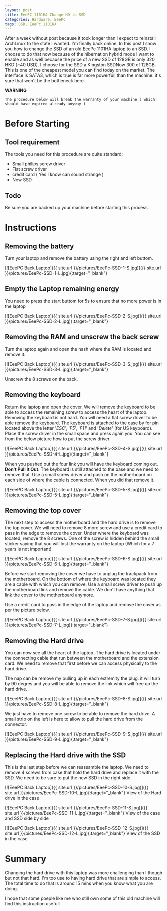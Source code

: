 ```yaml
---
layout: post
title: EeePC 1101HA Change HD to SSD
categories: Hardware, EeePc
tags: SSD, EeePc 1101HA
---
```


After a week without post because it took longer than I expect to reinstall ArchLinux to the state I wanted. I'm finally back online.
In this post I show you how to change the SSD of an old EeePc 1101HA laptop to an SSD. I choose to do that now because of the hibernation hybrid mode I want to enable and as well because the price of a new SSD of 128GB is only 320 HKD (~40 USD).
I choose for the SSD a Kingston SSDNow 300 of 128GB. This is one of the cheapest model you can find today on the market. The interface is SATA3, which is true is far more powerfull than the machine. it's sure that won't be the bottleneck here.

**WARNING**
```
The procedure below will break the warranty of your machine ( which should have expired already anyway )
```

# Before Starting

## Tool requirement
The tools you need for this procedure are quite standard:

- Small philips screw driver
- Flat screw driver
- credit card ( Yes I know can sound strange )
- New SSD

## Todo
Be sure you are backed up your machine before starting this process.

# Instructions

## Removing the battery
Turn your laptop and remove the battery using the right and left buttom.

[![EeePC Back Laptop]({{ site.url }}/pictures/EeePc-SSD-1-S.jpg)]({{ site.url }}/pictures/EeePc-SSD-1-L.jpg){:target="_blank"}

## Empty the Laptop remaining energy
You need to press the start buttom for 5s to ensure that no more power is in the laptop

[![EeePC Back Laptop]({{ site.url }}/pictures/EeePc-SSD-2-S.jpg)]({{ site.url }}/pictures/EeePc-SSD-2-L.jpg){:target="_blank"}


## Removing the RAM and unscrew the back screw
Turn the laptop again and open the hash where the RAM is located and remove it.

[![EeePC Back Laptop]({{ site.url }}/pictures/EeePc-SSD-3-S.jpg)]({{ site.url }}/pictures/EeePc-SSD-3-L.jpg){:target="_blank"}

Unscrew the 8 screws on the back.

## Removing the keyboard
Return the laptop and open the cover. We will remove the keyboard to be able to access the remaining screw to access the heart of the laptop. Removing the keyboard is not hard. You will need a flat screw driver to be able remove the keyboard.
The keyboard is attached to the case by for pin located above the letter '*ESC*', '*F5*', '*F11*' and '*Delete*' (for US keyboard). Place the screw driver in the small space and press again you. You can see from the below picture how to put the screw driver

[![EeePC Back Laptop]({{ site.url }}/pictures/EeePc-SSD-4-S.jpg)]({{ site.url }}/pictures/EeePc-SSD-4-L.jpg){:target="_blank"}

When you pushed out the four link you will have the keyboard coming out. **Don't Pull It Out**. The keyboard is still attached to the base and we need to remove that. Use a small screw driver and push on the motherboard on each side of where the cable is connected. When you did that remove it.

[![EeePC Back Laptop]({{ site.url }}/pictures/EeePc-SSD-5-S.jpg)]({{ site.url }}/pictures/EeePc-SSD-5-L.jpg){:target="_blank"}

## Removing the top cover
The next step to access the motherboard and the hard drive is to remove the top cover. We will need to remove 8 more screw and use a credit card to pass in the edge to remove the cover.
Under where the keyboard was located, remove the 8 screws. One of the screw is hidden behind the small sticker saying that you will lost the warranty on the laptop (Which for a 7 years is not important)

[![EeePC Back Laptop]({{ site.url }}/pictures/EeePc-SSD-6-S.jpg)]({{ site.url }}/pictures/EeePc-SSD-6-L.jpg){:target="_blank"}

Before we start removing the cover we have to unplug the trackpack from the motherboard. On the bottom of where the keyboard was located they are a cable with which you can remove. Use a small screw driver to push up the motherboard link and remove the cable. We don't have anything that link the cover to the motherboard anymore.

Use a credit card to pass in the edge of the laptop and remove the cover as per the picture below.

[![EeePC Back Laptop]({{ site.url }}/pictures/EeePc-SSD-7-S.jpg)]({{ site.url }}/pictures/EeePc-SSD-7-L.jpg){:target="_blank"}

## Removing the Hard drive
You can now see all the heart of the laptop. The hard drive is located under the connecting cable that run between the motherboard and the extension card. We need to remove that first before we can access physically to the hard drive.

The nap can be remove my pulling up in each extremity the plug. it will turn by 90 degres and you will be able to remove the link which will free up the hard drive.

[![EeePC Back Laptop]({{ site.url }}/pictures/EeePc-SSD-8-S.jpg)]({{ site.url }}/pictures/EeePc-SSD-8-L.jpg){:target="_blank"}

We just have to remove one screw to be able to remove the hard drive. A small strip on the left is here to allow to pull the hard drive from the connector.

[![EeePC Back Laptop]({{ site.url }}/pictures/EeePc-SSD-9-S.jpg)]({{ site.url }}/pictures/EeePc-SSD-9-L.jpg){:target="_blank"}

## Replacing the Hard drive with the SSD
This is the last step before we can reassamble the laptop. We need to remove 4 screws from case that hold the hard drive and replace it with the SSD. We need to be sure to put the new SSD in the right side.

[![EeePC Back Laptop]({{ site.url }}/pictures/EeePc-SSD-10-S.jpg)]({{ site.url }}/pictures/EeePc-SSD-10-L.jpg){:target="_blank"}
View of the Hard drive in the case

[![EeePC Back Laptop]({{ site.url }}/pictures/EeePc-SSD-11-S.jpg)]({{ site.url }}/pictures/EeePc-SSD-11-L.jpg){:target="_blank"}
View of the case and SSD side by side

[![EeePC Back Laptop]({{ site.url }}/pictures/EeePc-SSD-12-S.jpg)]({{ site.url }}/pictures/EeePc-SSD-12-L.jpg){:target="_blank"}
VIew of the SSD in the case

# Summary
Changing the hard drive with this laptop was more challenging than I though but not that hard. I'm too use to having hard drive that are simple to access.
The total time to do that is around 15 mins when you know what you are doing.

I hope that some poeple like me who still own some of this old machine will find this instruction usefull
